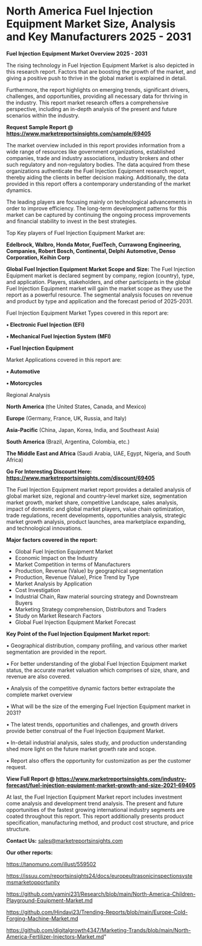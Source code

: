 # North America Fuel Injection Equipment Market Size, Analysis and Key Manufacturers 2025 - 2031

<Strong> Fuel Injection Equipment Market Overview 2025 - 2031</strong>

The rising technology in Fuel Injection Equipment Market is also depicted in this research report. Factors that are boosting the growth of the market, and giving a positive push to thrive in the global market is explained in detail.

Furthermore, the report highlights on emerging trends, significant drivers, challenges, and opportunities, providing all necessary data for thriving in the industry. This report market research offers a comprehensive perspective, including an in-depth analysis of the present and future scenarios within the industry.

<strong>Request Sample Report @ <a href=https://www.marketreportsinsights.com/sample/69405>https://www.marketreportsinsights.com/sample/69405</a></strong>

The market overview included in this report provides information from a wide range of resources like government organizations, established companies, trade and industry associations, industry brokers and other such regulatory and non-regulatory bodies. The data acquired from these organizations authenticate the Fuel Injection Equipment research report, thereby aiding the clients in better decision making. Additionally, the data provided in this report offers a contemporary understanding of the market dynamics.

The leading players are focusing mainly on technological advancements in order to improve efficiency. The long-term development patterns for this market can be captured by continuing the ongoing process improvements and financial stability to invest in the best strategies.

Top Key players of Fuel Injection Equipment Market are:

<strong>Edelbrock, Walbro, Honda Motor, FuelTech, Currawong Engineering, Companies, Robert Bosch, Continental, Delphi Automotive, Denso Corporation, Keihin Corp</strong>

<strong><b>Global Fuel Injection Equipment Market Scope and Size:</b></strong>
The Fuel Injection Equipment market is declared segment by company, region (country), type, and application. Players, stakeholders, and other participants in the global Fuel Injection Equipment market will gain the market scope as they use the report as a powerful resource. The segmental analysis focuses on revenue and product by type and application and the forecast period of 2025-2031.

Fuel Injection Equipment Market Types covered in this report are:

<strong>• Electronic Fuel Injection (EFI)

• Mechanical Fuel Injection System (MFI)

• Fuel Injection Equipment</strong>

Market Applications covered in this report are:

<strong>• Automotive

• Motorcycles</strong> 

Regional Analysis

<strong>North America</strong> (the United States, Canada, and Mexico)

<strong>Europe</strong> (Germany, France, UK, Russia, and Italy)

<strong>Asia-Pacific</strong> (China, Japan, Korea, India, and Southeast Asia)

<strong>South America</strong> (Brazil, Argentina, Colombia, etc.)

<strong>The Middle East and Africa</strong> (Saudi Arabia, UAE, Egypt, Nigeria, and South Africa)

<strong>Go For Interesting Discount Here: <a href=https://www.marketreportsinsights.com/discount/69405>https://www.marketreportsinsights.com/discount/69405</a></strong>

The Fuel Injection Equipment market report provides a detailed analysis of global market size, regional and country-level market size, segmentation market growth, market share, competitive Landscape, sales analysis, impact of domestic and global market players, value chain optimization, trade regulations, recent developments, opportunities analysis, strategic market growth analysis, product launches, area marketplace expanding, and technological innovations.

<strong><b>Major factors covered in the report:</b></strong>
<ul>
  <li>Global Fuel Injection Equipment Market </li>
  <li>Economic Impact on the Industry</li>
  <li>Market Competition in terms of Manufacturers</li>
  <li>Production, Revenue (Value) by geographical segmentation</li>
  <li>Production, Revenue (Value), Price Trend by Type</li>
  <li>Market Analysis by Application</li>
  <li>Cost Investigation</li>
  <li>Industrial Chain, Raw material sourcing strategy and Downstream Buyers</li>
  <li>Marketing Strategy comprehension, Distributors and Traders</li>
  <li>Study on Market Research Factors</li>
  <li>Global Fuel Injection Equipment Market Forecast</li>
</ul>

<strong><b>Key Point of the Fuel Injection Equipment Market report:</b></strong>

• Geographical distribution, company profiling, and various other market segmentation are provided in the report.

• For better understanding of the global Fuel Injection Equipment market status, the accurate market valuation which comprises of size, share, and revenue are also covered.

• Analysis of the competitive dynamic factors better extrapolate the complete market overview

• What will be the size of the emerging Fuel Injection Equipment market in 2031?

• The latest trends, opportunities and challenges, and growth drivers provide better construal of the Fuel Injection Equipment Market.

• In-detail industrial analysis, sales study, and production understanding shed more light on the future market growth rate and scope.

• Report also offers the opportunity for customization as per the customer request.

<strong><b>View Full Report @ <a href=https://www.marketreportsinsights.com/industry-forecast/fuel-injection-equipment-market-growth-and-size-2021-69405>https://www.marketreportsinsights.com/industry-forecast/fuel-injection-equipment-market-growth-and-size-2021-69405</a></b></strong>


At last, the Fuel Injection Equipment Market report includes investment come analysis and development trend analysis. The present and future opportunities of the fastest growing international industry segments are coated throughout this report. This report additionally presents product specification, manufacturing method, and product cost structure, and price structure.

<strong>Contact Us:</strong>
sales@marketreportsinsights.com

<strong>Our other reports:</strong>

<a href=https://tanomuno.com/illust/559502>https://tanomuno.com/illust/559502</a>

<a href=https://issuu.com/reportsinsights24/docs/europeultrasonicinspectionsystemsmarketopportunity>https://issuu.com/reportsinsights24/docs/europeultrasonicinspectionsystemsmarketopportunity</a>

<a href=https://github.com/yamini231/Research/blob/main/North-America-Children-Playground-Equipment-Market.md>https://github.com/yamini231/Research/blob/main/North-America-Children-Playground-Equipment-Market.md</a>

<a href=https://github.com/Hindavi23/Trending-Reports/blob/main/Europe-Cold-Forging-Machine-Market.md>https://github.com/Hindavi23/Trending-Reports/blob/main/Europe-Cold-Forging-Machine-Market.md</a>

<a href=https://github.com/digitalgrowth4347/Marketing-Trands/blob/main/North-America-Fertilizer-Injectors-Market.md>https://github.com/digitalgrowth4347/Marketing-Trands/blob/main/North-America-Fertilizer-Injectors-Market.md</a>"
